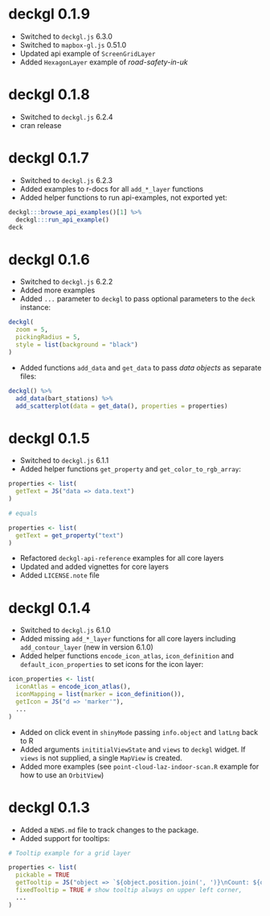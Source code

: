 # deckgl 0.1.9

* Switched to `deckgl.js` 6.3.0
* Switched to `mapbox-gl.js` 0.51.0
* Updated api example of `ScreenGridLayer`
* Added `HexagonLayer` example of _road-safety-in-uk_

# deckgl 0.1.8

* Switched to `deckgl.js` 6.2.4
* cran release

# deckgl 0.1.7

* Switched to `deckgl.js` 6.2.3
* Added examples to r-docs for all `add_*_layer` functions
* Added helper functions to run api-examples, not exported yet:

```r
deckgl:::browse_api_examples()[1] %>%
  deckgl:::run_api_example()
deck
```

# deckgl 0.1.6

* Switched to `deckgl.js` 6.2.2
* Added more examples
* Added `...` parameter to `deckgl` to pass optional parameters to the `deck` instance:

```r
deckgl(
  zoom = 5,
  pickingRadius = 5,
  style = list(background = "black")
)
```

* Added functions `add_data` and `get_data` to pass _data objects_ as separate files:

```r
deckgl() %>%
  add_data(bart_stations) %>%
  add_scatterplot(data = get_data(), properties = properties)
```

# deckgl 0.1.5

* Switched to `deckgl.js` 6.1.1
* Added helper functions `get_property` and `get_color_to_rgb_array`:

```r
properties <- list(
  getText = JS("data => data.text")
)

# equals

properties <- list(
  getText = get_property("text")
)
```

* Refactored `deckgl-api-reference` examples for all core layers
* Updated and added vignettes for core layers
* Added `LICENSE.note` file

# deckgl 0.1.4

* Switched to `deckgl.js` 6.1.0
* Added missing `add_*_layer` functions for all core layers including `add_contour_layer` (new in version 6.1.0)
* Added helper functions `encode_icon_atlas`, `icon_definition` and `default_icon_properties` to set icons for the icon layer:

```r
icon_properties <- list(
  iconAtlas = encode_icon_atlas(),
  iconMapping = list(marker = icon_definition()),
  getIcon = JS("d => 'marker'"),
  ...
)
```

* Added on click event in `shinyMode` passing `info.object` and `latLng` back to R
* Added arguments `inititialViewState` and `views` to `deckgl` widget. If `views` is not supplied, a single `MapView` is created.
* Added more examples (see `point-cloud-laz-indoor-scan.R` example for how to use an `OrbitView`)

# deckgl 0.1.3

* Added a `NEWS.md` file to track changes to the package.
* Added support for tooltips:

```r
# Tooltip example for a grid layer

properties <- list(
  pickable = TRUE
  getTooltip = JS("object => `${object.position.join(', ')}\nCount: ${object.count}`")
  fixedTooltip = TRUE # show tooltip always on upper left corner,
  ...
)
```
